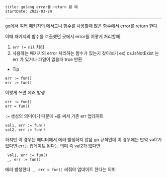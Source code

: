 ```
title: golang error를 return 할 때
startDate: 2022-03-24
```
---

go에서 여러 패키지의 메서드나 함수를 사용할때
많은 함수에서 error를 return 한다

이때 패키지의 함수를 호출했던 곳에서 error를 어떻게 처리할때

1. `err != nil` 처리
2. 사용하는 패키지의 error 처리하는 함수가 있는지 찾아보기
   ex) os.IsNotExist 는 err 가 있거나 파일이 없을때 true 반환


* Tip

 ```
 err := fun() 
 err := fun() 
```
이렇게 쓰면 에러 발생

 ```
 err := fun() 
err = fun() 
```
`:=` 생성의 의미이기 때문에 `=`를 써서 기존 err 업데이트

 ```
 val1, err := fun() 
 val2, err := fun() 
```
하지만 이 경우는 에디터에서 에러 발생하지 않음
go 규칙인데
이 경우에는
만약 val2가 있다면 err는 업데이트 된다는 의미
즉 val2가 없다면
```
 val1, err := fun() 
 _, err := fun() 
```
에러 발생한다 `_, err = fun()` 써줘야 업데이트 한다는 의미
